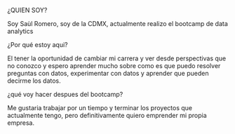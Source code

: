 ¿QUIEN SOY?

Soy Saùl Romero, soy de la CDMX, actualmente realizo el bootcamp de data analytics

¿Por qué estoy aqui?

El tener la oportunidad de cambiar mi carrera y ver desde perspectivas que no conozco y espero aprender mucho sobre como es que puedo resolver preguntas con datos, experimentar con datos y aprender que pueden decirme los datos.

¿qué voy hacer despues del bootcamp?

Me gustaria trabajar por un tiempo y terminar los proyectos que actualmente tengo, pero definitivamente quiero emprender mi propia empresa. 




